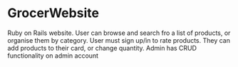 # GrocerWebsite
Ruby on Rails website. User can browse and search fro a list of products, or organise them by category. User must sign up/in to rate products. They can add products to their card, or change quantity. Admin has CRUD functionality on admin account
